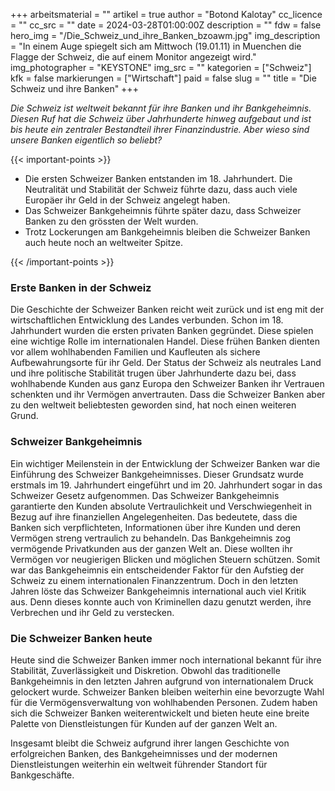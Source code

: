 +++
arbeitsmaterial = ""
artikel = true
author = "Botond Kalotay"
cc_licence = ""
cc_src = ""
date = 2024-03-28T01:00:00Z
description = ""
fdw = false
hero_img = "/Die_Schweiz_und_ihre_Banken_bzoawm.jpg"
img_description = "In einem Auge spiegelt sich am Mittwoch (19.01.11) in Muenchen die Flagge der Schweiz, die auf einem Monitor angezeigt wird."
img_photographer = "KEYSTONE"
img_src = ""
kategorien = ["Schweiz"]
kfk = false
markierungen = ["Wirtschaft"]
paid = false
slug = ""
title = "Die Schweiz und ihre Banken"
+++

_Die Schweiz ist weltweit bekannt für ihre Banken und ihr Bankgeheimnis. Diesen Ruf hat die Schweiz über Jahrhunderte hinweg aufgebaut und ist bis heute ein zentraler Bestandteil ihrer Finanzindustrie. Aber wieso sind unsere Banken eigentlich so beliebt?_

{{< important-points >}}

<ul>

<li>Die ersten Schweizer Banken entstanden im 18. Jahrhundert. Die Neutralität und Stabilität der Schweiz führte dazu, dass auch viele Europäer ihr Geld in der Schweiz angelegt haben.</li>

<li>Das Schweizer Bankgeheimnis führte später dazu, dass Schweizer Banken zu den grössten der Welt wurden.</li>

<li>Trotz Lockerungen am Bankgeheimnis bleiben die Schweizer Banken auch heute noch an weltweiter Spitze.</li>

</ul>

{{< /important-points >}}

### Erste Banken in der Schweiz

Die Geschichte der Schweizer Banken reicht weit zurück und ist eng mit der wirtschaftlichen Entwicklung des Landes verbunden. Schon im 18. Jahrhundert wurden die ersten privaten Banken gegründet. Diese spielen eine wichtige Rolle im internationalen Handel. Diese frühen Banken dienten vor allem wohlhabenden Familien und Kaufleuten als sichere Aufbewahrungsorte für ihr Geld. Der Status der Schweiz als neutrales Land und ihre politische Stabilität trugen über Jahrhunderte dazu bei, dass wohlhabende Kunden aus ganz Europa den Schweizer Banken ihr Vertrauen schenkten und ihr Vermögen anvertrauten. Dass die Schweizer Banken aber zu den weltweit beliebtesten geworden sind, hat noch einen weiteren Grund.

### Schweizer Bankgeheimnis

Ein wichtiger Meilenstein in der Entwicklung der Schweizer Banken war die Einführung des Schweizer Bankgeheimnisses. Dieser Grundsatz wurde erstmals im 19. Jahrhundert eingeführt und im 20. Jahrhundert sogar in das Schweizer Gesetz aufgenommen. Das Schweizer Bankgeheimnis garantierte den Kunden absolute Vertraulichkeit und Verschwiegenheit in Bezug auf ihre finanziellen Angelegenheiten. Das bedeutete, dass die Banken sich verpflichteten, Informationen über ihre Kunden und deren Vermögen streng vertraulich zu behandeln. Das Bankgeheimnis zog vermögende Privatkunden aus der ganzen Welt an. Diese wollten ihr Vermögen vor neugierigen Blicken und möglichen Steuern schützen. Somit war das Bankgeheimnis ein entscheidender Faktor für den Aufstieg der Schweiz zu einem internationalen Finanzzentrum. Doch in den letzten Jahren löste das Schweizer Bankgeheimnis international auch viel Kritik aus. Denn dieses konnte auch von Kriminellen dazu genutzt werden, ihre Verbrechen und ihr Geld zu verstecken.

### Die Schweizer Banken heute

Heute sind die Schweizer Banken immer noch international bekannt für ihre Stabilität, Zuverlässigkeit und Diskretion. Obwohl das traditionelle Bankgeheimnis in den letzten Jahren aufgrund von internationalem Druck gelockert wurde. Schweizer Banken bleiben weiterhin eine bevorzugte Wahl für die Vermögensverwaltung von wohlhabenden Personen. Zudem haben sich die Schweizer Banken weiterentwickelt und bieten heute eine breite Palette von Dienstleistungen für Kunden auf der ganzen Welt an.

Insgesamt bleibt die Schweiz aufgrund ihrer langen Geschichte von erfolgreichen Banken, des Bankgeheimnisses und der modernen Dienstleistungen weiterhin ein weltweit führender Standort für Bankgeschäfte.
